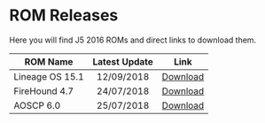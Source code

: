# ROM Releases
Here you will find J5 2016 ROMs and direct links to download them.

| ROM Name | Latest Update | Link |
| ------------- |:-------------:| -----|
| Lineage OS 15.1 | 12/09/2018 | [Download](https://github.com/bluedogerino/rom-releases/releases/download/15.1-24%2F7/lineage-15.1-20180912-UNOFFICIAL-j5xnlte.zip) |
| FireHound 4.7 | 24/07/2018 | [Download](https://github.com/bluedogerino/rom-releases/releases/download/4.7/FireHound-4.7-UNOFFICIAL-20180724-j5xnlte.zip) |
| AOSCP 6.0 | 25/07/2018 | [Download](https://github.com/bluedogerino/rom-releases/releases/download/aoscp-6/aoscp_j5xnlte-6.0.0-20180725-unofficial.zip) |
